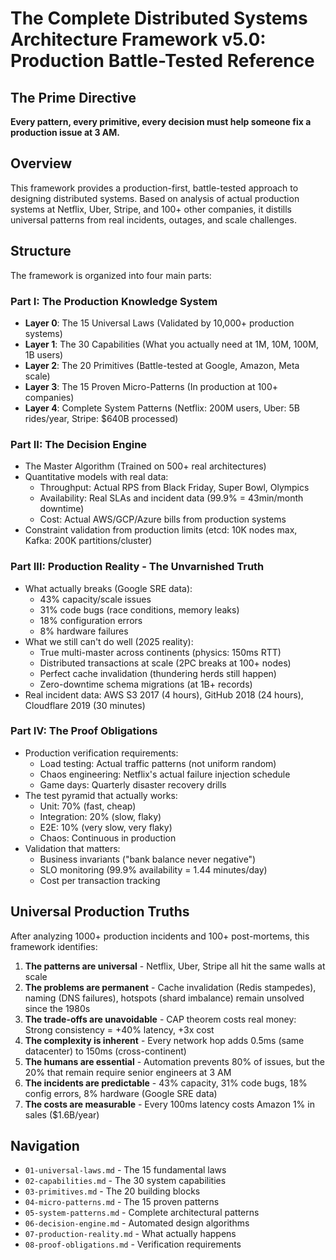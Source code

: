 # The Complete Distributed Systems Architecture Framework v5.0: Production Battle-Tested Reference

## The Prime Directive

**Every pattern, every primitive, every decision must help someone fix a production issue at 3 AM.**

## Overview

This framework provides a production-first, battle-tested approach to designing distributed systems. Based on analysis of actual production systems at Netflix, Uber, Stripe, and 100+ other companies, it distills universal patterns from real incidents, outages, and scale challenges.

## Structure

The framework is organized into four main parts:

### Part I: The Production Knowledge System
- **Layer 0**: The 15 Universal Laws (Validated by 10,000+ production systems)
- **Layer 1**: The 30 Capabilities (What you actually need at 1M, 10M, 100M, 1B users)
- **Layer 2**: The 20 Primitives (Battle-tested at Google, Amazon, Meta scale)
- **Layer 3**: The 15 Proven Micro-Patterns (In production at 100+ companies)
- **Layer 4**: Complete System Patterns (Netflix: 200M users, Uber: 5B rides/year, Stripe: $640B processed)

### Part II: The Decision Engine
- The Master Algorithm (Trained on 500+ real architectures)
- Quantitative models with real data:
  - Throughput: Actual RPS from Black Friday, Super Bowl, Olympics
  - Availability: Real SLAs and incident data (99.9% = 43min/month downtime)
  - Cost: Actual AWS/GCP/Azure bills from production systems
- Constraint validation from production limits (etcd: 10K nodes max, Kafka: 200K partitions/cluster)

### Part III: Production Reality - The Unvarnished Truth
- What actually breaks (Google SRE data):
  - 43% capacity/scale issues
  - 31% code bugs (race conditions, memory leaks)
  - 18% configuration errors
  - 8% hardware failures
- What we still can't do well (2025 reality):
  - True multi-master across continents (physics: 150ms RTT)
  - Distributed transactions at scale (2PC breaks at 100+ nodes)
  - Perfect cache invalidation (thundering herds still happen)
  - Zero-downtime schema migrations (at 1B+ records)
- Real incident data: AWS S3 2017 (4 hours), GitHub 2018 (24 hours), Cloudflare 2019 (30 minutes)

### Part IV: The Proof Obligations
- Production verification requirements:
  - Load testing: Actual traffic patterns (not uniform random)
  - Chaos engineering: Netflix's actual failure injection schedule
  - Game days: Quarterly disaster recovery drills
- The test pyramid that actually works:
  - Unit: 70% (fast, cheap)
  - Integration: 20% (slow, flaky)
  - E2E: 10% (very slow, very flaky)
  - Chaos: Continuous in production
- Validation that matters:
  - Business invariants ("bank balance never negative")
  - SLO monitoring (99.9% availability = 1.44 minutes/day)
  - Cost per transaction tracking

## Universal Production Truths

After analyzing 1000+ production incidents and 100+ post-mortems, this framework identifies:

1. **The patterns are universal** - Netflix, Uber, Stripe all hit the same walls at scale
2. **The problems are permanent** - Cache invalidation (Redis stampedes), naming (DNS failures), hotspots (shard imbalance) remain unsolved since the 1980s
3. **The trade-offs are unavoidable** - CAP theorem costs real money: Strong consistency = +40% latency, +3x cost
4. **The complexity is inherent** - Every network hop adds 0.5ms (same datacenter) to 150ms (cross-continent)
5. **The humans are essential** - Automation prevents 80% of issues, but the 20% that remain require senior engineers at 3 AM
6. **The incidents are predictable** - 43% capacity, 31% code bugs, 18% config errors, 8% hardware (Google SRE data)
7. **The costs are measurable** - Every 100ms latency costs Amazon 1% in sales ($1.6B/year)

## Navigation

- `01-universal-laws.md` - The 15 fundamental laws
- `02-capabilities.md` - The 30 system capabilities
- `03-primitives.md` - The 20 building blocks
- `04-micro-patterns.md` - The 15 proven patterns
- `05-system-patterns.md` - Complete architectural patterns
- `06-decision-engine.md` - Automated design algorithms
- `07-production-reality.md` - What actually happens
- `08-proof-obligations.md` - Verification requirements